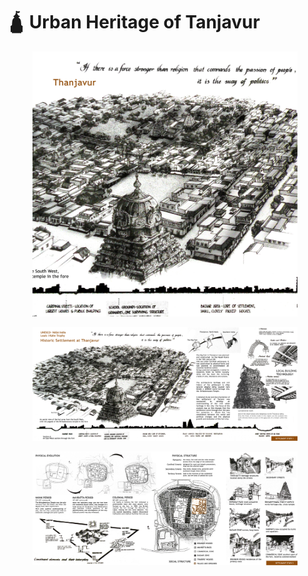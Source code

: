 # 🛕 Urban Heritage of Tanjavur

<figure><img src="../../.gitbook/assets/ch_0 (1).jpg" alt=""><figcaption></figcaption></figure>

<figure><img src="../../.gitbook/assets/ch_1 (1).jpg" alt=""><figcaption></figcaption></figure>

<figure><img src="../../.gitbook/assets/ch_2 (1).jpg" alt=""><figcaption></figcaption></figure>

